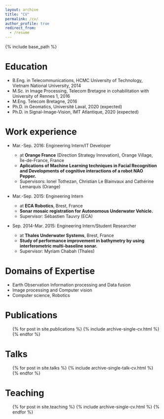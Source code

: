 ```yaml
---
layout: archive
title: "CV"
permalink: /cv/
author_profile: true
redirect_from:
  - /resume
---
```


{% include base_path %}

Education
======
* B.Eng. in Telecommunications, HCMC University of Technology, Vietnam National University, 2014
* M.Sc. in Image Processing, Telecom Bretagne in cohabilitation with University of Rennes 1, 2016
* M.Eng. Telecom Bretagne, 2016
* Ph.D. in Geomatics, Université Laval, 2020 (expected)
* Ph.D. in Signal-Image-Vision, IMT Atlantique, 2020 (expected)

Work experience
======
* Mar.-Sep. 2016: Engineering Intern/IT Developer
  * at **Orange France** (Direction Strategy Innovation), Orange Village, Île-de-France, France
  * **Aplications of Machine Learning techniques in Facial Recognition and Developments of cognitive interactions of a robot NAO Pepper.**
  * Supervisors: Ionel Tothezan, Christian Le Blainvaux and Cathérine Lemarquis (Orange)

* Mar.-Sep. 2015: Engineering Intern
  * at **ECA Robotics**, Brest, France
  * **Sonar mosaic registration for Autonomous Underwater Vehicle.**
  * Supervisor: Sébastien Tauvry (ECA)

* Sep. 2014-Mar. 2015: Engineering Intern/Student Researcher
  * at **Thales Underwater Systems**, Brest, France
  * **Study of performance improvement in bathymetry by using interferometric multi-baseline sonar.**
  * Supervisor: Myriam Chabah (Thales)
 
  
Domains of Expertise
======
* Earth Observation Information processing and Data fusion
* Image processing and Computer vision
* Computer science, Robotics

Publications
======
  <ul>{% for post in site.publications %}
    {% include archive-single-cv.html %}
  {% endfor %}</ul>
  
Talks
======
  <ul>{% for post in site.talks %}
    {% include archive-single-talk-cv.html %}
  {% endfor %}</ul>
  
Teaching
======
  <ul>{% for post in site.teaching %}
    {% include archive-single-cv.html %}
  {% endfor %}</ul>
  
